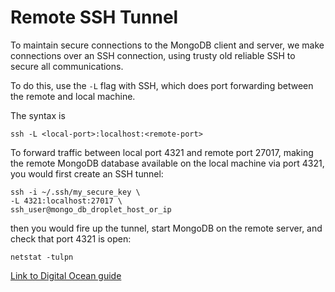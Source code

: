 # Remote SSH Tunnel

To maintain secure connections to the MongoDB
client and server, we make connections over
an SSH connection, using trusty old reliable SSH
to secure all communications.

To do this, use the `-L` flag with SSH, which
does port forwarding between the remote and 
local machine.

The syntax is 

```
ssh -L <local-port>:localhost:<remote-port>
```

To forward traffic between local port 4321 and
remote port 27017, making the remote MongoDB
database available on the local machine 
via port 4321, you would first create an
SSH tunnel:

```
ssh -i ~/.ssh/my_secure_key \
-L 4321:localhost:27017 \
ssh_user@mongo_db_droplet_host_or_ip
```

then you would fire up the tunnel,
start MongoDB on the remote server,
and check that port 4321 is open:

```
netstat -tulpn
```

[Link to Digital Ocean guide](https://www.digitalocean.com/community/tutorials/how-to-securely-configure-a-production-mongodb-server)

